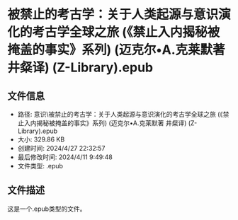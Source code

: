 ﻿# 被禁止的考古学：关于人类起源与意识演化的考古学全球之旅 (《禁止入内揭秘被掩盖的事实》系列) (迈克尔•A.克莱默著  井粲译) (Z-Library).epub

## 文件信息
- 路径: 意识\被禁止的考古学：关于人类起源与意识演化的考古学全球之旅 (《禁止入内揭秘被掩盖的事实》系列) (迈克尔•A.克莱默著  井粲译) (Z-Library).epub
- 大小: 329.86 KB
- 创建时间: 2024/4/27 22:32:57
- 最后修改时间: 2024/4/11 9:49:48
- 文件类型: .epub

## 文件描述
这是一个.epub类型的文件。

